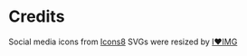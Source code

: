 # Credits

Social media icons from [Icons8](https://icons8.com/license)
SVGs were resized by [I♥️IMG](https://www.iloveimg.com/)
